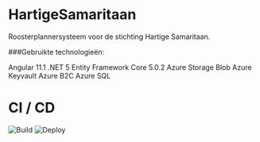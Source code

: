 # HartigeSamaritaan
Roosterplannersysteem voor de stichting Hartige Samaritaan.

###Gebruikte technologieën:

Angular 11.1
.NET 5
Entity Framework Core 5.0.2
Azure Storage Blob
Azure Keyvault
Azure B2C
Azure SQL

# CI / CD
![Build](https://github.com/Delta-N/HartigeSamaritaan/workflows/Build/badge.svg)
![Deploy](https://github.com/Delta-N/HartigeSamaritaan/workflows/Deploy/badge.svg)